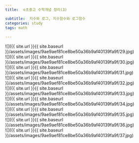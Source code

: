 ```yaml
---
title:  ➗초중고 수학개념 정리(3)

subtitle:  지수와 로그, 지수함수와 로그함수
categories: study 
tags: math
 
---
```


  
  
![]({{ site.url }}{{ site.baseurl }}/assets/images/9ae9aef81ce8be50a36b9af40139fa9f/29.jpg)  
![]({{ site.url }}{{ site.baseurl }}/assets/images/9ae9aef81ce8be50a36b9af40139fa9f/30.jpg)  
![]({{ site.url }}{{ site.baseurl }}/assets/images/9ae9aef81ce8be50a36b9af40139fa9f/31.jpg)  
![]({{ site.url }}{{ site.baseurl }}/assets/images/9ae9aef81ce8be50a36b9af40139fa9f/32.jpg)  
![]({{ site.url }}{{ site.baseurl }}/assets/images/9ae9aef81ce8be50a36b9af40139fa9f/33.jpg)  
![]({{ site.url }}{{ site.baseurl }}/assets/images/9ae9aef81ce8be50a36b9af40139fa9f/34.jpg)  
![]({{ site.url }}{{ site.baseurl }}/assets/images/9ae9aef81ce8be50a36b9af40139fa9f/35.jpg)  
![]({{ site.url }}{{ site.baseurl }}/assets/images/9ae9aef81ce8be50a36b9af40139fa9f/36.jpg)  
![]({{ site.url }}{{ site.baseurl }}/assets/images/9ae9aef81ce8be50a36b9af40139fa9f/37.jpg)  
